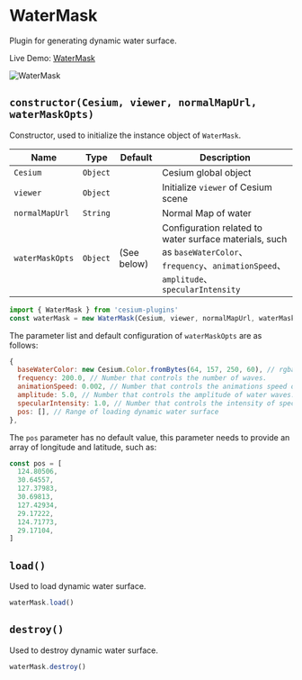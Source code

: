 # WaterMask

Plugin for generating dynamic water surface.

Live Demo: [WaterMask](https://syzdev.cn/cesium-plugins/example/WaterMask.html)

![WaterMask](/cesium-plugins-docs/screenshot/WaterMask.png)

## `constructor(Cesium, viewer, normalMapUrl, waterMaskOpts)`

Constructor, used to initialize the instance object of `WaterMask`.

| Name            | Type     | Default     | Description                                                                                                                             |
| --------------- | -------- | ----------- | --------------------------------------------------------------------------------------------------------------------------------------- |
| `Cesium`        | `Object` |             | Cesium global object                                                                                                                    |
| `viewer`        | `Object` |             | Initialize `viewer` of Cesium scene                                                                                                     |
| `normalMapUrl`  | `String` |             | Normal Map of water                                                                                                                     |
| `waterMaskOpts` | `Object` | (See below) | Configuration related to water surface materials, such as `baseWaterColor`、`frequency`、`animationSpeed`、`amplitude`、`specularIntensity` |

```javascript
import { WaterMask } from 'cesium-plugins'
const waterMask = new WaterMask(Cesium, viewer, normalMapUrl, waterMaskOpts)
```

The parameter list and default configuration of `waterMaskOpts` are as follows:

```javascript
{
  baseWaterColor: new Cesium.Color.fromBytes(64, 157, 250, 60), // rgba color object base color of the water.
  frequency: 200.0, // Number that controls the number of waves.
  animationSpeed: 0.002, // Number that controls the animations speed of the water.
  amplitude: 5.0, // Number that controls the amplitude of water waves.
  specularIntensity: 1.0, // Number that controls the intensity of specular reflections.
  pos: [], // Range of loading dynamic water surface
},
```

The `pos` parameter has no default value, this parameter needs to provide an array of longitude and latitude, such as:

```javascript
const pos = [
  124.80506,
  30.64557,
  127.37983,
  30.69813,
  127.42934,
  29.17222,
  124.71773,
  29.17104,
]
```

## `load()`

Used to load dynamic water surface.

```javascript
waterMask.load()
```

## `destroy()`

Used to destroy dynamic water surface.

```javascript
waterMask.destroy()
```
